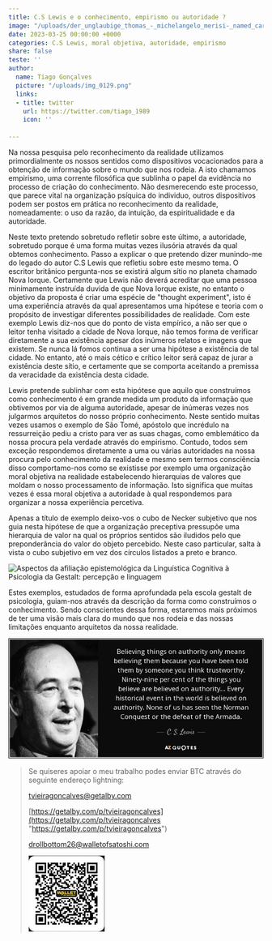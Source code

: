 ```yaml
---
title: C.S Lewis e o conhecimento, empirismo ou autoridade ?
image: "/uploads/der_unglaubige_thomas_-_michelangelo_merisi-_named_caravaggio.jpg"
date: 2023-03-25 00:00:00 +0000
categories: C.S Lewis, moral objetiva, autoridade, empirismo
share: false
teste: ''
author:
  name: Tiago Gonçalves
  picture: "/uploads/img_0129.png"
  links:
  - title: twitter
    url: https://twitter.com/tiago_1989
    icon: ''

---
```

Na nossa pesquisa pelo reconhecimento da realidade utilizamos primordialmente os nossos sentidos como dispositivos vocacionados para a obtenção de informação sobre o mundo que nos rodeia. A isto chamamos empirismo, uma corrente filosófica que sublinha o papel da evidência no processo de criação do conhecimento. Não desmerecendo este processo, que parece vital na organização psíquica do individuo, outros dispositivos podem ser postos em prática no reconhecimento da realidade, nomeadamente: o uso da razão, da intuição, da espiritualidade e da autoridade.

Neste texto pretendo sobretudo refletir sobre este último, a autoridade, sobretudo porque é uma forma muitas vezes ilusória através da qual obtemos conhecimento. Passo a explicar o que pretendo dizer munindo-me do legado do autor C.S Lewis que refletiu sobre este mesmo tema. O escritor britânico pergunta-nos se existirá algum sítio no planeta chamado Nova Iorque. Certamente que Lewis não deverá acreditar que uma pessoa minimamente instruída duvida de que Nova Iorque existe, no entanto o objetivo da proposta é criar uma espécie de "thought experiment", isto é uma experiência através da qual apresentamos uma hipótese e teoria com o propósito de investigar diferentes possibilidades de realidade. Com este exemplo Lewis diz-nos que do ponto de vista empírico, a não ser que o leitor tenha visitado a cidade de Nova Iorque, não temos forma de verificar diretamente a sua existência apesar dos inúmeros relatos e imagens que existem. Se nunca lá fomos continua a ser uma hipótese a existência de tal cidade. No entanto, até o mais cético e crítico leitor será capaz de jurar a existência deste sítio, e certamente que se comporta aceitando a premissa da veracidade da existência desta cidade.

Lewis pretende sublinhar com esta hipótese que aquilo que construímos como conhecimento é em grande medida um produto da informação que obtivemos por via de alguma autoridade, apesar de inúmeras vezes nos julgarmos arquitetos do nosso próprio conhecimento. Neste sentido muitas vezes usamos o exemplo de São Tomé, apóstolo que incrédulo na ressurreição pediu a cristo para ver as suas chagas, como emblemático da nossa procura pela verdade através do empirismo. Contudo, todos sem exceção respondemos diretamente a uma ou várias autoridades na nossa procura pelo conhecimento da realidade e mesmo sem termos consciência disso comportamo-nos como se existisse por exemplo uma organização moral objetiva na realidade estabelecendo hierarquias de valores que moldam o nosso processamento de informação. Isto significa que muitas vezes é essa moral objetiva a autoridade à qual respondemos para organizar a nossa experiência percetiva.

Apenas a título de exemplo deixo-vos o cubo de Necker subjetivo que nos guia nesta hipótese de que  a organização preceptiva pressupõe uma hierarquia de valor na qual os próprios sentidos são iludidos pelo que preponderância do valor do objeto percebido. Neste caso particular, salta à vista o cubo subjetivo em vez dos círculos listados a preto e branco.

![Aspectos da afiliação epistemológica da Linguística Cognitiva à Psicologia  da Gestalt: percepção e linguagem](https://encrypted-tbn0.gstatic.com/images?q=tbn:ANd9GcRkF0ur9VpgQaTgh9UmbsG9FUH78y3jUubAAw&usqp=CAU "Necker subjetivo")

Estes exemplos, estudados de forma aprofundada pela escola gestalt de psicologia, guiam-nos através da descrição da forma como construímos o conhecimento. Sendo conscientes dessa forma, estaremos mais próximos de ter uma visão mais clara do mundo que nos rodeia e das nossas limitações enquanto arquitetos da nossa realidade.

![](/uploads/quote-believing-things-on-authority-only-means-believing-them-because-you-have-been-told-them-c-s-lewis-139-97-62.jpg)

> Se quiseres apoiar o meu trabalho podes enviar BTC através do seguinte endereço lightning:
>
> tvieiragoncalves@getalby.com
>
> [https://getalby.com/p/tvieiragoncalves](https://getalby.com/p/tvieiragoncalves "https://getalby.com/p/tvieiragoncalves")
>
> drollbottom26@walletofsatoshi.com
>
> ![](/uploads/rsz_1photo_2023-01-14_15-11-16.jpg)